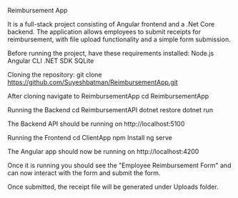 Reimbursement App

It is a full-stack project consisting of Angular frontend and a .Net Core backend. The application allows employees to submit receipts for reimbursement, with file upload functionality and a simple form submission.

Before running the project, have these requirements installed:
Node.js 
Angular CLI
.NET SDK
SQLite

Cloning the repository:
git clone https://github.com/Suyeshbatman/ReimbursementApp.git

After cloning navigate to ReimbursementApp
cd ReimbursementApp

Running the Backend
cd ReimbursementAPI
dotnet restore
dotnet run

The Backend API should be running on http://localhost:5100

Running the Frontend
cd ClientApp
npm Install
ng serve

The Angular app should now be running on http://localhost:4200

Once it is running you should see the "Employee Reimbursement Form" and can now interact with the form and submit the form.

Once submitted, the receipt file will be generated under Uploads folder. 
